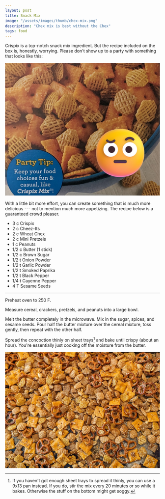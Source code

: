 ```yaml
---
layout: post
title: Snack Mix
image: "/assets/images/thumb/chex-mix.png"
description: "Chex mix is best without the Chex"
tags: food
---
```


Crispix is a top-notch snack mix ingredient. 
But the recipe included on the box is, honestly, worrying.
Please don't show up to a party with something that looks like this:

![Crispix Mix is Too Casual](/assets/images/crispix-mix-emoji-4x3.png)

With a little bit more effort, you can create something that is much more delicious --- not to mention much more appetizing. 
The recipe below is a guaranteed crowd pleaser.

- 3 c Crispix
- 2 c Cheez-Its
- 2 c Wheat Chex
- 2 c Mini Pretzels
- 1 c Peanuts
- 1/2 c Butter (1 stick)
- 1/2 c Brown Sugar
- 1/2 t Onion Powder
- 1/2 t Garlic Powder
- 1/2 t Smoked Paprika
- 1/2 t Black Pepper
- 1/4 t Cayenne Pepper
- 4 T Sesame Seeds

---

Preheat oven to 250 F.

Measure cereal, crackers, pretzels, and peanuts into a large bowl.

Melt the butter completely in the microwave.
Mix in the sugar, spices, and sesame seeds.
Pour half the butter mixture over the cereal mixture, toss gently, then repeat with the other half.

Spread the concoction thinly on sheet trays[^1] and bake until crispy (about an hour).
You're essentially just cooking off the moisture from the butter.

[^1]: If you haven't got enough sheet trays to spread it thinly, you can use a 9x13 pan instead. If you do, stir the mix every 20 minutes or so while it bakes. Otherwise the stuff on the bottom might get soggy.

![Snack Mix](/assets/images/chex-mix-4x3.png)



